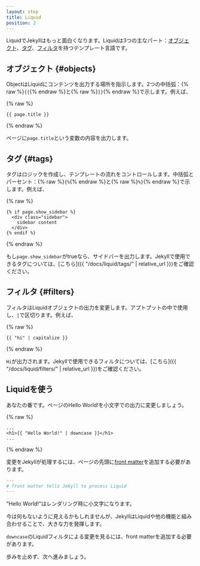 ```yaml
---
layout: step
title: Liquid
position: 2
---
```


LiquidでJekyllはもっと面白くなります。Liquidは3つの主なパート：[オブジェクト](#objects)、[タグ](#tags)、[フィルタ](#filters)を持つテンプレート言語です。

<!-- Liquid is where Jekyll starts to get more interesting. Liquid is a templating
language which has three main parts: [objects](#objects), [tags](#tags) and
[filters](#filters). -->

## オブジェクト {#objects}
<!-- ## Objects -->

ObjectはLiquidにコンテンツを出力する場所を指示します。2つの中括弧：{% raw %}`{{`{% endraw %}と{% raw %}`}}`{% endraw %}で示します。例えば、

<!-- Objects tell Liquid where to output content. They're denoted by double curly
braces: {% raw %}`{{`{% endraw %} and {% raw %}`}}`{% endraw %}. For example: -->

{% raw %}
```liquid
{{ page.title }}
```
{% endraw %}

ページに`page.title`という変数の内容を出力します。

<!-- Outputs a variable called `page.title` on the page. -->

## タグ {#tags}
<!-- ## Tags -->

タグはロジックを作成し、テンプレートの流れをコントロールします。中括弧とパーセント：{% raw %}`{%`{% endraw %}と{% raw %}`%}`{% endraw %}で示します。例えば、

<!-- Tags create the logic and control flow for templates. They are denoted by curly
braces and percent signs: {% raw %}`{%`{% endraw %} and
{% raw %}`%}`{% endraw %}. For example: -->

{% raw %}
```liquid
{% if page.show_sidebar %}
  <div class="sidebar">
    sidebar content
  </div>
{% endif %}
```
{% endraw %}

もし`page.show_sidebar`がtrueなら、サイドバーを出力します。Jekyllで使用できるタグについては、[こちら]({{ "/docs/liquid/tags/" | relative_url }})をご確認ください。

<!-- Outputs the sidebar if `page.show_sidebar` is true. You can learn more about the
tags available to Jekyll [here](/docs/liquid/tags/). -->

## フィルタ {#filters}
<!-- ## Filters -->

フィルタはLiquidオブジェクトの出力を変更します。アプトプットの中で使用し、`|`で区切ります。例えば、

<!-- Filters change the output of a Liquid object. They are used within an output
and are separated by a `|`. For example: -->

{% raw %}
```liquid
{{ "hi" | capitalize }}
```
{% endraw %}

`Hi`が出力されます。Jekyllで使用できるフィルタについては、[こちら]({{ "/docs/liquid/filters/" | relative_url }})をご確認ください。

<!-- Outputs `Hi`. You can learn more about the filters available to Jekyll
[here](/docs/liquid/filters/). -->

## Liquidを使う
<!-- ## Use Liquid -->

あなたの番です。ページのHello World!を小文字での出力に変更しましょう。

<!-- Now it's your turn, change the Hello World! on your page to output as lowercase: -->

{% raw %}
```liquid
...
<h1>{{ "Hello World!" | downcase }}</h1>
...
```
{% endraw %}

変更をJekyllが処理するには、ページの先頭に[front matter](../03-front-matter/)を追加する必要があります。

<!-- To get our changes processed by Jekyll we need to add [front matter](../03-front-matter/) to the top of the page: -->

```yaml
---
# front matter tells Jekyll to process Liquid
---
```

"Hello World!"はレンダリング時に小文字になります。

<!-- Our "Hello World!" will now be downcased on render. -->

今は何もないように見えるかもしれませんが、JekyllはLiquidや他の機能と組み合わせることで、大きな力を発揮します。

<!-- It may not seem like it now, but much of Jekyll's power comes from combining
Liquid with other features.  -->

`downcase`のLiquidフィルタによる変更を見るには、front matterを追加する必要があります。

<!-- In order to see the changes from `downcase` Liquid filter, we will need to add front matter.  -->

歩みを止めず、次へ進みましょう。

<!-- That's next. Let's keep going. -->
